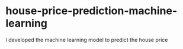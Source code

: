 # house-price-prediction-machine-learning
I developed the machine learning model to predict the house price
